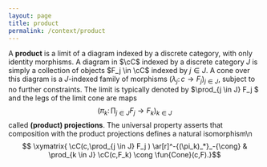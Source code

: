```yaml
---
layout: page
title: product
permalink: /context/product
---
```

A **product** is a limit of a diagram indexed by a discrete category, with only identity morphisms. A diagram in $\cC$ indexed by a discrete category  $J$ is simply a collection of objects $F_j \in \cC$ indexed by $j \in J$. A cone over this diagram is a $J$-indexed family of morphisms $(\lambda_j \colon c \to F_j)_{j \in J}$, subject to no further constraints. The limit is typically denoted by $\prod_{j \in J} F_j $ and the legs of the limit cone are maps $$\left(\pi_k \colon \prod_{j \in J} F_j \to F_k\right)_{k \in J}$$ called **(product) projections**. The universal property asserts that composition with the product projections defines a natural isomorphism\n$$ \xymatrix{ \cC(c,\prod_{j \in J} F_j ) \ar[r]^-{(\pi_k)_*}_-{\cong} & \prod_{k \in J} \cC(c,F_k) \cong \fun{Cone}(c,F).}$$
